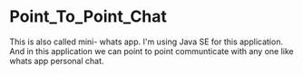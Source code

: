 # Point_To_Point_Chat
This is also called mini- whats app.
I'm using Java SE for this application.
And in this application we can point to point communticate with any one like whats app personal chat.
